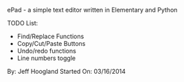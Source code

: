 ePad - a simple text editor written in Elementary and Python

TODO List:
- Find/Replace Functions
- Copy/Cut/Paste Buttons
- Undo/redo functions
- Line numbers toggle

By: Jeff Hoogland
Started On: 03/16/2014
